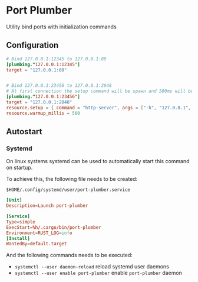 # Port Plumber

Utility bind ports with initialization commands

## Configuration

```toml
# Bind 127.0.0.1:12345 to 127.0.0.1:80
[plumbing."127.0.0.1:12345"]
target = "127.0.0.1:80"


# Bind 127.0.0.1:23456 to 127.0.0.1:2048
# At first connection the setup command will be spawn and 500ms will be awaited before redirecting the connection to the target
[plumbing."127.0.0.1:23456"]
target = "127.0.0.1:2048"
resource.setup = { command = "http-server", args = ["-h", "127.0.0.1", "-p", "2048", "-v"] }
resource.warmup_millis = 500
```

## Autostart

### Systemd

On linux systems systemd can be used to automatically start this command on startup.

To achieve this, the following file needs to be created:

`$HOME/.config/systemd/user/port-plumber.service`

```toml
[Unit]
Description=Launch port-plumber

[Service]
Type=simple
ExecStart=%h/.cargo/bin/port-plumber
Environment=RUST_LOG=info
[Install]
WantedBy=default.target
```

And the following commands needs to be executed:

 * `systemctl --user daemon-reload` reload systemd user daemons
 * `systemctl --user enable port-plumber` enable `port-plumber` daemon